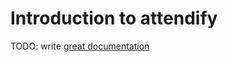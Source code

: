 # Introduction to attendify

TODO: write [great documentation](http://jacobian.org/writing/what-to-write/)
